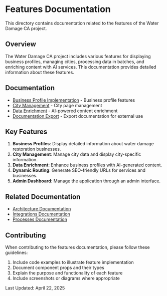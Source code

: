 # Features Documentation

This directory contains documentation related to the features of the Water Damage CA project.

## Overview

The Water Damage CA project includes various features for displaying business profiles, managing cities, processing data in batches, and enriching content with AI services. This documentation provides detailed information about these features.

## Documentation

- [Business Profile Implementation](./business-profile-implementation.md) - Business profile features
- [City Management](./city-management.md) - City page management
- [Data Enrichment](./data-enrichment.md) - AI-powered content enrichment
- [Documentation Export](./documentation-export.md) - Export documentation for external use

## Key Features

1. **Business Profiles**: Display detailed information about water damage restoration businesses.
2. **City Management**: Manage city data and display city-specific information.
3. **Data Enrichment**: Enhance business profiles with AI-generated content.
4. **Dynamic Routing**: Generate SEO-friendly URLs for services and businesses.
5. **Admin Dashboard**: Manage the application through an admin interface.

## Related Documentation

- [Architecture Documentation](../architecture/index.md)
- [Integrations Documentation](../integrations/index.md)
- [Processes Documentation](../processes/index.md)

## Contributing

When contributing to the features documentation, please follow these guidelines:

1. Include code examples to illustrate feature implementation
2. Document component props and their types
3. Explain the purpose and functionality of each feature
4. Include screenshots or diagrams where appropriate

Last Updated: April 22, 2025
